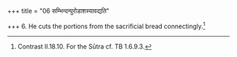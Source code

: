 +++
title = "06 सम्भिन्दन्पुरोडाशस्यावद्यति"

+++
6. He cuts the portions from the sacrificial bread connectingly.[^1]  


[^1]: Contrast II.18.10. For the Sūtra cf. TB 1.6.9.3.
